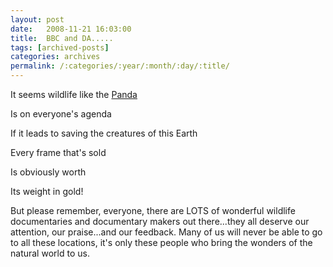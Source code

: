 ```yaml
---
layout: post
date:	2008-11-21 16:03:00
title:  BBC and DA.....
tags: [archived-posts]
categories: archives
permalink: /:categories/:year/:month/:day/:title/
---
```

It seems wildlife like the <a href="http://www.thenaturewatch.com/2008/10/attenborough-and-bbc-scoop-golden-panda.htmlhttp://www.thenaturewatch.com/2008/10/attenborough-and-bbc-scoop-golden-panda.html"> Panda </a>

Is on everyone's agenda

If it leads to saving the creatures of this Earth

Every frame that's sold

Is obviously worth

Its weight in gold!


But please remember, everyone, there are LOTS of wonderful wildlife documentaries and documentary makers out there...they all deserve our attention, our praise...and our feedback. Many of us will never be able to go to all these locations, it's only these people who bring the wonders of the natural world to us.

